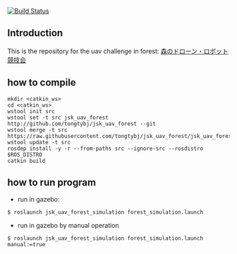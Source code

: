 [![Build Status](https://travis-ci.org/tongtybj/jsk_uav_forest.svg?branch=master)](https://travis-ci.org/tongtybj/jsk_uav_forest)

## Introduction

This is the repository for the uav challenge in forest:
[森のドローン・ロボット競技会](http://www.lsse.kyutech.ac.jp/~sociorobo/ja/forestdrone17)

## how to compile

```
mkdir <catkin_ws>
cd <catkin_ws>
wstool init src
wstool set -t src jsk_uav_forest http://github.com/tongtybj/jsk_uav_forest --git
wstool merge -t src https://raw.githubusercontent.com/tongtybj/jsk_uav_forest/jsk_uav_forest.rosinstall
wstool update -t src
rosdep install -y -r --from-paths src --ignore-src --rosdistro $ROS_DISTRO
catkin build
```

## how to run program

- run in gazebo:
```
$ roslaunch jsk_uav_forest_simulation forest_simulation.launch
```

- run in gazebo by manual operation
```
$ roslaunch jsk_uav_forest_simulation forest_simulation.launch manual:=true
```
